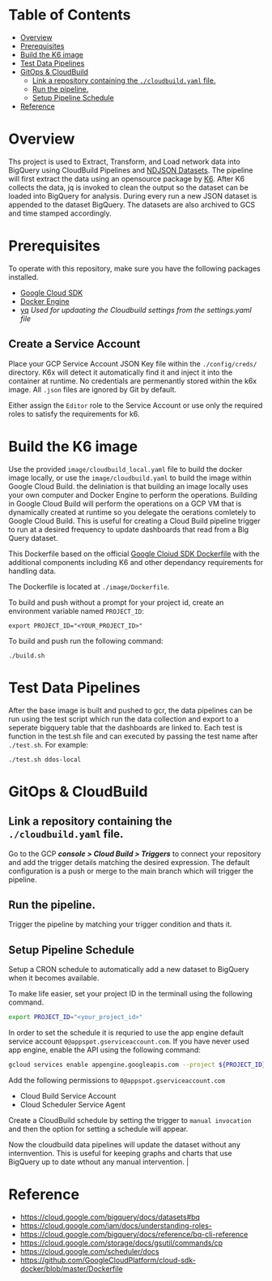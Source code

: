 # Table of Contents
- [Overview](#overview)
- [Prerequisites](#prerequisites)
- [Build the K6 image](#build-the-k6-image)
- [Test Data Pipelines](#test-data-pipelines)
- [GitOps & CloudBuild](#gitops---cloudbuild)
  * [Link a repository containing the `./cloudbuild.yaml` file.](#link-a-repository-containing-the---cloudbuildyaml--file)
  * [Run the pipeline.](#run-the-pipeline)
  * [Setup Pipeline Schedule](#setup-pipeline-schedule)
- [Reference](#reference)

# Overview

Ths project is used to Extract, Transform, and Load network data into BigQuery using CloudBuild Pipelines and [NDJSON Datasets](http://ndjson.org/). The pipeline will first extract the data using an opensource package by [K6](https://k6.io/). After K6 collects the data, jq is invoked to clean the output so the dataset can be loaded into BigQuery for analysis. During every run a new JSON dataset is appended to the dataset BigQuery. The datasets are also archived to GCS and time stamped accordingly.

# Prerequisites

To operate with this repository, make sure you have the following packages installed.

- [Google Cloud SDK](https://cloud.google.com/sdk/docs/install)
- [Docker Engine](https://https://docs.docker.com/engine/install/)
- [yq](https://mikefarah.gitbook.io/yq/) *Used for updaating the Cloudbuild settings from the settings.yaml file*

## Create a Service Account

Place your GCP Service Account JSON Key file within the `./config/creds/` directory. K6x will detect it automatically find it and inject it into the container at runtime. No credentials are permenantly stored within the k6x image. All `.json` files are ignored by Git by default.

Either assign the `Editor` role to the Service Account or use only the required roles to satisfy the requirements for k6.

# Build the K6 image

Use the provided `image/cloudbuild_local.yaml` file to build the docker image locally, or use the `image/cloudbuild.yaml` to build the image within Google Cloud Build. the deliniation is that building an image locally uses your own computer and Docker Engine to perform the operations. Building in Google Cloud Build will perform the operations on a GCP VM that is dynamically created at runtime so you delegate the oerations comletely to Google Cloud Build. This is useful for creating a Cloud Build pipeline trigger to run at a desired frequency to update dashboards that read from a Big Query dataset.   

This Dockerfile based on the official [Google Cloiud SDK Dockerfile](https://github.com/GoogleCloudPlatform/cloud-sdk-docker/blob/master/Dockerfile) with the additional components including K6 and other dependancy requirements for handling data.

The Dockerfile is located at `./image/Dockerfile`.

To build and push without a prompt for your project id, create an environment variable named `PROJECT_ID`:
```shell
export PROJECT_ID="<YOUR_PROJECT_ID>"
```

To build and push run the following command:

```shell
./build.sh
```
# Test Data Pipelines

After the base image is built and pushed to gcr, the data pipelines can be run using the test script which run the data collection and export to a seperate bigquery table that the dashboards are linked to. Each test is function in the test.sh file and can executed by passing the test name after `./test.sh`. For example:
```
./test.sh ddos-local
```
# GitOps & CloudBuild

## Link a repository containing the `./cloudbuild.yaml` file.

Go to the GCP ***console > Cloud Build > Triggers*** to connect your repository and add the trigger details matching the desired expression. The default configuration is a push or merge to the main branch which will trigger the pipeline.

## Run the pipeline.

Trigger the pipeline by matching your trigger condition and thats it. 

## Setup Pipeline Schedule

Setup a CRON schedule to automatically add a new dataset to BigQuery when it becomes available.

To make life easier, set your project ID in the terminall using the following command.

```sh
export PROJECT_ID="<your_project_id>"
```

In order to set the schedule it is requried to use the app engine default service account `0@appspot.gserviceaccount.com`. If you have never used app engine, enable the API using the following command:

```sh
gcloud services enable appengine.googleapis.com --project ${PROJECT_ID}
```

Add the following permissions to `0@appspot.gserviceaccount.com`

- Cloud Build Service Account
- Cloud Scheduler Service Agent

Create a CloudBuild schedule by setting the trigger to `manual invocation` and then the option for setting a schedule will appear. 

Now the cloudbuild data pipelines will update the dataset without any internvention. This is useful for keeping graphs and charts that use BigQuery up to date wthout any manual intervention.
|
# Reference
- https://cloud.google.com/bigquery/docs/datasets#bq
- https://cloud.google.com/iam/docs/understanding-roles-
- https://cloud.google.com/bigquery/docs/reference/bq-cli-reference
- https://cloud.google.com/storage/docs/gsutil/commands/cp
- https://cloud.google.com/scheduler/docs
- https://github.com/GoogleCloudPlatform/cloud-sdk-docker/blob/master/Dockerfile
